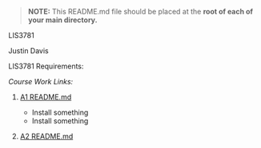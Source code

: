 > **NOTE:** This README.md file should be placed at the **root of each of your main directory.**

LIS3781

Justin Davis

LIS3781 Requirements:

*Course Work Links:*

1. [A1 README.md](a1/README.md "My A1 README.md file")
    - Install something
    - Install something

2. [A2 README.md](a2/README.md "My A2 README.md file")

